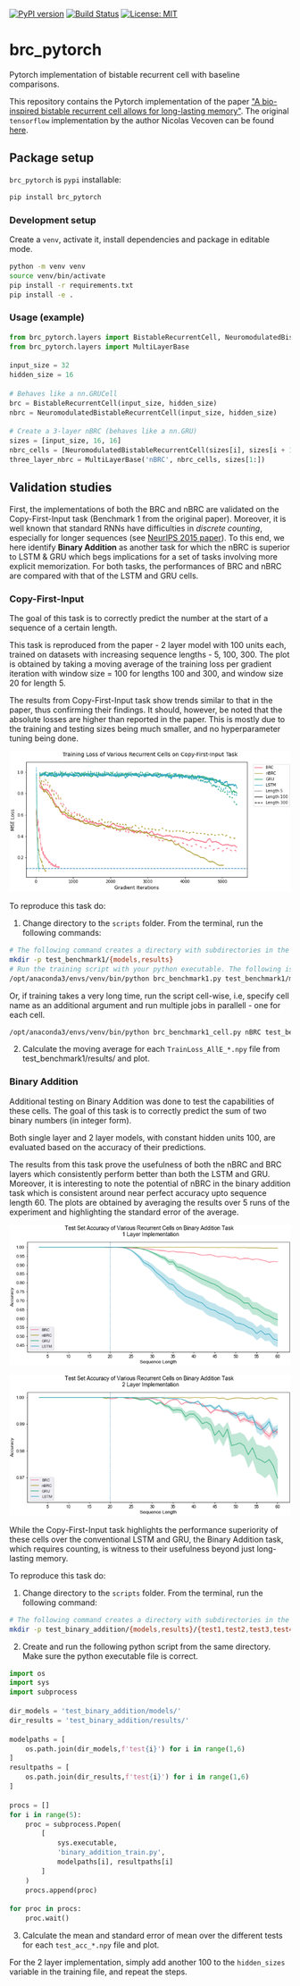 [![PyPI version](https://badge.fury.io/py/brc-pytorch.svg)](https://badge.fury.io/py/brc-pytorch)
[![Build
Status](https://travis-ci.com/niklexical/brc_pytorch.svg?branch=master)](https://travis-ci.com/niklexical/brc_pytorch)
[![License:
MIT](https://img.shields.io/badge/License-MIT-yellow.svg)](https://opensource.org/licenses/MIT)

# brc_pytorch
Pytorch implementation of bistable recurrent cell with baseline comparisons.

This repository contains the Pytorch implementation of the paper ["A bio-inspired bistable recurrent cell allows for long-lasting memory"](https://arxiv.org/abs/2006.05252). The original `tensorflow` implementation by the author Nicolas Vecoven can be found [here](https://github.com/nvecoven/BRC).

## Package setup

`brc_pytorch` is `pypi` installable:
```sh
pip install brc_pytorch
```
### Development setup
Create a `venv`, activate it, install dependencies and package in editable mode.
```sh
python -m venv venv
source venv/bin/activate
pip install -r requirements.txt
pip install -e .
```

### Usage (example)
```py
from brc_pytorch.layers import BistableRecurrentCell, NeuromodulatedBistableRecurrentCell
from brc_pytorch.layers import MultiLayerBase

input_size = 32
hidden_size = 16 

# Behaves like a nn.GRUCell
brc = BistableRecurrentCell(input_size, hidden_size)
nbrc = NeuromodulatedBistableRecurrentCell(input_size, hidden_size)

# Create a 3-layer nBRC (behaves like a nn.GRU)
sizes = [input_size, 16, 16]
nbrc_cells = [NeuromodulatedBistableRecurrentCell(sizes[i], sizes[i + 1]) for i in range(len(sizes) - 1)]
three_layer_nbrc = MultiLayerBase('nBRC', nbrc_cells, sizes[1:])
```




## Validation studies

First, the implementations of both the BRC and nBRC are validated on the
Copy-First-Input task (Benchmark 1 from the original paper). Moreover, it is well known
that standard RNNs have difficulties in *discrete counting*, especially for
longer sequences (see
[NeurIPS 2015 paper](http://papers.nips.cc/paper/5857-inferring-algorithmic-patterns-with-stack-augmented-recurrent-nets)).
To this end, we here identify **Binary Addition** as another
task for which the nBRC is superior to LSTM & GRU which begs implications for a
set of tasks involving more explicit memorization. For both tasks, the
performances of BRC and nBRC are compared with that of the LSTM and GRU cells. 

### Copy-First-Input

The goal of this task is to correctly predict the number at the start of a sequence of a certain length. 

This task is reproduced from the paper - 2 layer model with 100 units each, trained on datasets with increasing sequence lengths - 5, 100, 300. The plot is obtained by taking a moving average of the training loss per gradient iteration with window size = 100 for lengths 100 and 300, and window size 20 for length 5. 

The results from Copy-First-Input task show trends similar to that in the paper, thus confirming their findings. It should, however, be noted that the absolute losses are higher than reported in the paper. This is mostly due to the training and testing sizes being much smaller, and no hyperparameter tuning being done. 

![copy-first-input](https://github.com/niklexical/brc_pytorch/raw/master/results/copy-first-input.png)

To reproduce this task do:
1. Change directory to the `scripts` folder. From the terminal, run the following commands:
```sh
# The following command creates a directory with subdirectories in the scripts folder to save the models and results.
mkdir -p test_benchmark1/{models,results}
# Run the training script with your python executable. The following is an example for Anaconda.
/opt/anaconda3/envs/venv/bin/python brc_benchmark1.py test_benchmark1/models/ test_benchmark1/results/

```
Or, if training takes a very long time, run the script cell-wise, i.e, specify cell name as an additional argument and run multiple jobs in parallell - one for each cell.
```sh
/opt/anaconda3/envs/venv/bin/python brc_benchmark1_cell.py nBRC test_benchmark1/models/ test_benchmark1/results/

```
2. Calculate the moving average for each `TrainLoss_AllE_*.npy` file from test_benchmark1/results/ and plot.

### Binary Addition

Additional testing on Binary Addition was done to test the capabilities of these cells. The goal of this task is to correctly predict the sum of two binary numbers (in integer form).

Both single layer and 2 layer models, with constant hidden units 100, are evaluated based on the accuracy of their predictions.

The results from this task prove the usefulness of both the nBRC and BRC layers which consistently perform better than both the LSTM and GRU. Moreover, it is interesting to note the potential of nBRC in the binary addition task which is consistent around near perfect accuracy upto sequence length 60. The plots are obtained by averaging the results over 5 runs of the experiment and highlighting the standard error of the average.

![copy-first-input](https://github.com/niklexical/brc_pytorch/raw/master/results/binary_addition_1layer.png)

![copy-first-input](https://github.com/niklexical/brc_pytorch/raw/master/results/binary_addition_2layer.png)

While the Copy-First-Input task highlights the performance superiority of these cells over the conventional LSTM and GRU, the Binary Addition task, which requires counting, is witness to their usefulness beyond just long-lasting memory.

To reproduce this task do:

1. Change directory to the `scripts` folder. From the terminal, run the following command:
```sh
# The following command creates a directory with subdirectories in the scripts folder to save the models and results.
mkdir -p test_binary_addition/{models,results}/{test1,test2,test3,test4,test5}

```
2. Create and run the following python script from the same directory. Make sure the python executable file is correct.
```py
import os
import sys
import subprocess

dir_models = 'test_binary_addition/models/'
dir_results = 'test_binary_addition/results/'

modelpaths = [
    os.path.join(dir_models,f'test{i}') for i in range(1,6)
]
resultpaths = [
    os.path.join(dir_results,f'test{i}') for i in range(1,6)
]

procs = []
for i in range(5):
    proc = subprocess.Popen(
        [
            sys.executable,
            'binary_addition_train.py',
            modelpaths[i], resultpaths[i]
        ]
    )
    procs.append(proc)

for proc in procs:
    proc.wait()
```

3. Calculate the mean and standard error of mean over the different tests for each `test_acc_*.npy` file and plot.

For the 2 layer implementation, simply add another 100 to the `hidden_sizes` variable in the training file, and repeat the steps.

